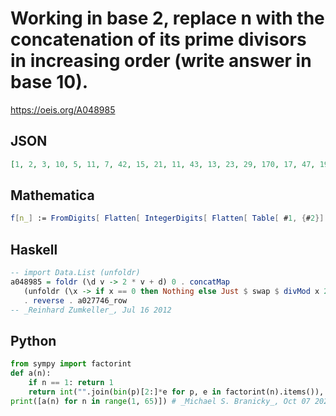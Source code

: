 # Working in base 2, replace n with the concatenation of its prime divisors in increasing order \(write answer in base 10\)\.
https://oeis.org/A048985
## JSON
```JSON
[1, 2, 3, 10, 5, 11, 7, 42, 15, 21, 11, 43, 13, 23, 29, 170, 17, 47, 19, 85, 31, 43, 23, 171, 45, 45, 63, 87, 29, 93, 31, 682, 59, 81, 47, 175, 37, 83, 61, 341, 41, 95, 43, 171, 125, 87, 47, 683, 63, 173, 113, 173, 53, 191, 91, 343, 115, 93, 59, 349, 61, 95, 127, 2730]
```
## Mathematica
```Mathematica
f[n_] := FromDigits[ Flatten[ IntegerDigits[ Flatten[ Table[ #1, {#2}] & @@@ FactorInteger@n], 2]], 2]; Array[f, 64] (* _Robert G. Wilson v_, Jun 02 2010 *)
```
## Haskell
```Haskell
-- import Data.List (unfoldr)
a048985 = foldr (\d v -> 2 * v + d) 0 . concatMap
   (unfoldr (\x -> if x == 0 then Nothing else Just $ swap $ divMod x 2))
   . reverse . a027746_row
-- _Reinhard Zumkeller_, Jul 16 2012
```
## Python
```Python
from sympy import factorint
def a(n):
    if n == 1: return 1
    return int("".join(bin(p)[2:]*e for p, e in factorint(n).items()), 2)
print([a(n) for n in range(1, 65)]) # _Michael S. Branicky_, Oct 07 2022
```
